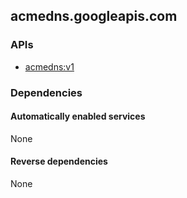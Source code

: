## acmedns.googleapis.com

### APIs

* [ acmedns:v1 ]( https://acmedns.googleapis.com/$discovery/rest?version=v1 )

### Dependencies

#### Automatically enabled services

None

#### Reverse dependencies

None
